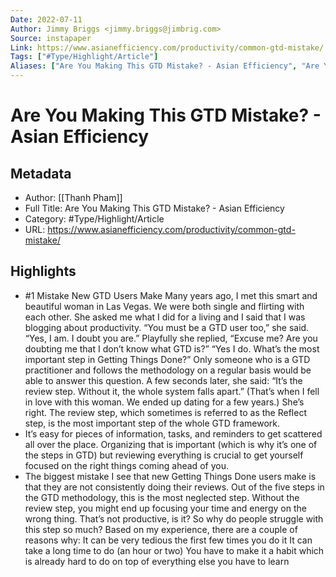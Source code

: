 ```yaml
---
Date: 2022-07-11
Author: Jimmy Briggs <jimmy.briggs@jimbrig.com>
Source: instapaper
Link: https://www.asianefficiency.com/productivity/common-gtd-mistake/
Tags: ["#Type/Highlight/Article"]
Aliases: ["Are You Making This GTD Mistake? - Asian Efficiency", "Are You Making This GTD Mistake? - Asian Efficiency"]
---
```

# Are You Making This GTD Mistake? - Asian Efficiency

## Metadata
- Author: [[Thanh Pham]]
- Full Title: Are You Making This GTD Mistake? - Asian Efficiency
- Category: #Type/Highlight/Article
- URL: https://www.asianefficiency.com/productivity/common-gtd-mistake/

## Highlights
- #1 Mistake New GTD Users Make
  Many years ago, I met this smart and beautiful woman in Las Vegas. We were both single and flirting with each other. She asked me what I did for a living and I said that I was blogging about productivity.
  “You must be a GTD user too,” she said.
  “Yes, I am. I doubt you are.”
  Playfully she replied, “Excuse me? Are you doubting me that I don’t know what GTD is?”
  “Yes I do. What’s the most important step in Getting Things Done?”
  Only someone who is a GTD practitioner and follows the methodology on a regular basis would be able to answer this question. A few seconds later, she said:
  “It’s the review step. Without it, the whole system falls apart.”
  (That’s when I fell in love with this woman. We ended up dating for a few years.)
  She’s right. The review step, which sometimes is referred to as the Reflect step, is the most important step of the whole GTD framework.
- It’s easy for pieces of information, tasks, and reminders to get scattered all over the place. Organizing that is important (which is why it’s one of the steps in GTD) but reviewing everything is crucial to get yourself focused on the right things coming ahead of you.
- The biggest mistake I see that new Getting Things Done users make is that they are not consistently doing their reviews. Out of the five steps in the GTD methodology, this is the most neglected step. Without the review step, you might end up focusing your time and energy on the wrong thing. That’s not productive, is it?
  So why do people struggle with this step so much? Based on my experience, there are a couple of reasons why:
  It can be very tedious the first few times you do it
  It can take a long time to do (an hour or two)
  You have to make it a habit which is already hard to do on top of everything else you have to learn

